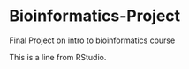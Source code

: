 # Bioinformatics-Project
Final Project on intro to bioinformatics course

This is a line from RStudio.

